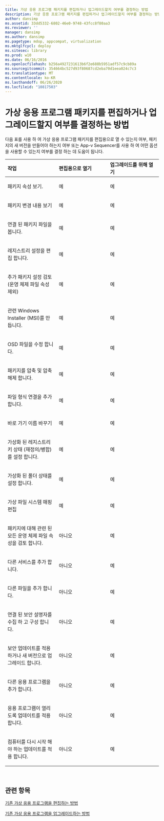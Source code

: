 ```yaml
---
title: 가상 응용 프로그램 패키지를 편집하거나 업그레이드할지 여부를 결정하는 방법
description: 가상 응용 프로그램 패키지를 편집하거나 업그레이드할지 여부를 결정하는 방법
author: dansimp
ms.assetid: 33dd5332-6802-46e0-9748-43fcc8f80aa3
ms.reviewer: ''
manager: dansimp
ms.author: dansimp
ms.pagetype: mdop, appcompat, virtualization
ms.mktglfcycl: deploy
ms.sitesec: library
ms.prod: w10
ms.date: 06/16/2016
ms.openlocfilehash: b256a4927231613b6f2e688b5951adf57c9cb89a
ms.sourcegitcommit: 354664bc527d93f80687cd2eba70d1eea024c7c3
ms.translationtype: MT
ms.contentlocale: ko-KR
ms.lasthandoff: 06/26/2020
ms.locfileid: "10817503"
---
```

# 가상 응용 프로그램 패키지를 편집하거나 업그레이드할지 여부를 결정하는 방법


다음 표를 사용 하 여 가상 응용 프로그램 패키지를 편집용으로 열 수 있는지 여부, 패키지의 새 버전을 만들어야 하는지 여부 또는 App-v Sequencer를 사용 하 여 어떤 옵션을 사용할 수 있는지 여부를 결정 하는 데 도움이 됩니다.

<table>
<colgroup>
<col width="33%" />
<col width="33%" />
<col width="33%" />
</colgroup>
<thead>
<tr class="header">
<th align="left">작업</th>
<th align="left">편집용으로 열기</th>
<th align="left">업그레이드를 위해 열기</th>
</tr>
</thead>
<tbody>
<tr class="odd">
<td align="left"><p>패키지 속성 보기.</p></td>
<td align="left"><p>예</p></td>
<td align="left"><p>예</p></td>
</tr>
<tr class="even">
<td align="left"><p>패키지 변경 내용 보기</p></td>
<td align="left"><p>예</p></td>
<td align="left"><p>예</p></td>
</tr>
<tr class="odd">
<td align="left"><p>연결 된 패키지 파일을 봅니다.</p></td>
<td align="left"><p>예</p></td>
<td align="left"><p>예</p></td>
</tr>
<tr class="even">
<td align="left"><p>레지스트리 설정을 편집 합니다.</p></td>
<td align="left"><p>예</p></td>
<td align="left"><p>예</p></td>
</tr>
<tr class="odd">
<td align="left"><p>추가 패키지 설정 검토 (운영 체제 파일 속성 제외)</p></td>
<td align="left"><p>예</p></td>
<td align="left"><p>예</p></td>
</tr>
<tr class="even">
<td align="left"><p>관련 Windows Installer (MSI)를 만듭니다.</p></td>
<td align="left"><p>예</p></td>
<td align="left"><p>예</p></td>
</tr>
<tr class="odd">
<td align="left"><p>OSD 파일을 수정 합니다.</p></td>
<td align="left"><p>예</p></td>
<td align="left"><p>예</p></td>
</tr>
<tr class="even">
<td align="left"><p>패키지를 압축 및 압축 해제 합니다.</p></td>
<td align="left"><p>예</p></td>
<td align="left"><p>예</p></td>
</tr>
<tr class="odd">
<td align="left"><p>파일 형식 연결을 추가 합니다.</p></td>
<td align="left"><p>예</p></td>
<td align="left"><p>예</p></td>
</tr>
<tr class="even">
<td align="left"><p>바로 가기 이름 바꾸기</p></td>
<td align="left"><p>예</p></td>
<td align="left"><p>예</p></td>
</tr>
<tr class="odd">
<td align="left"><p>가상화 된 레지스트리 키 상태 (재정의/병합)를 설정 합니다.</p></td>
<td align="left"><p>예</p></td>
<td align="left"><p>예</p></td>
</tr>
<tr class="even">
<td align="left"><p>가상화 된 폴더 상태를 설정 합니다.</p></td>
<td align="left"><p>예</p></td>
<td align="left"><p>예</p></td>
</tr>
<tr class="odd">
<td align="left"><p>가상 파일 시스템 매핑 편집</p></td>
<td align="left"><p>예</p></td>
<td align="left"><p>예</p></td>
</tr>
<tr class="even">
<td align="left"><p>패키지에 대해 관련 된 모든 운영 체제 파일 속성을 검토 합니다.</p></td>
<td align="left"><p>아니오</p></td>
<td align="left"><p>예</p></td>
</tr>
<tr class="odd">
<td align="left"><p>다른 서비스를 추가 합니다.</p></td>
<td align="left"><p>아니오</p></td>
<td align="left"><p>예</p></td>
</tr>
<tr class="even">
<td align="left"><p>다른 파일을 추가 합니다.</p></td>
<td align="left"><p>아니오</p></td>
<td align="left"><p>예</p></td>
</tr>
<tr class="odd">
<td align="left"><p>연결 된 보안 설명자를 수집 하 고 구성 합니다.</p></td>
<td align="left"><p>아니오</p></td>
<td align="left"><p>예</p></td>
</tr>
<tr class="even">
<td align="left"><p>보안 업데이트를 적용 하거나 새 버전으로 업그레이드 합니다.</p></td>
<td align="left"><p>아니오</p></td>
<td align="left"><p>예</p></td>
</tr>
<tr class="odd">
<td align="left"><p>다른 응용 프로그램을 추가 합니다.</p></td>
<td align="left"><p>아니오</p></td>
<td align="left"><p>예</p></td>
</tr>
<tr class="even">
<td align="left"><p>응용 프로그램이 열리도록 업데이트를 적용 합니다.</p></td>
<td align="left"><p>아니오</p></td>
<td align="left"><p>예</p></td>
</tr>
<tr class="odd">
<td align="left"><p>컴퓨터를 다시 시작 해야 하는 업데이트를 적용 합니다.</p></td>
<td align="left"><p>아니오</p></td>
<td align="left"><p>예</p></td>
</tr>
</tbody>
</table>

 

## 관련 항목


[기존 가상 응용 프로그램을 편집하는 방법](how-to-edit-an-existing-virtual-application.md)

[기존 가상 응용 프로그램을 업그레이드하는 방법](how-to-upgrade-an-existing-virtual-application.md)

 

 





